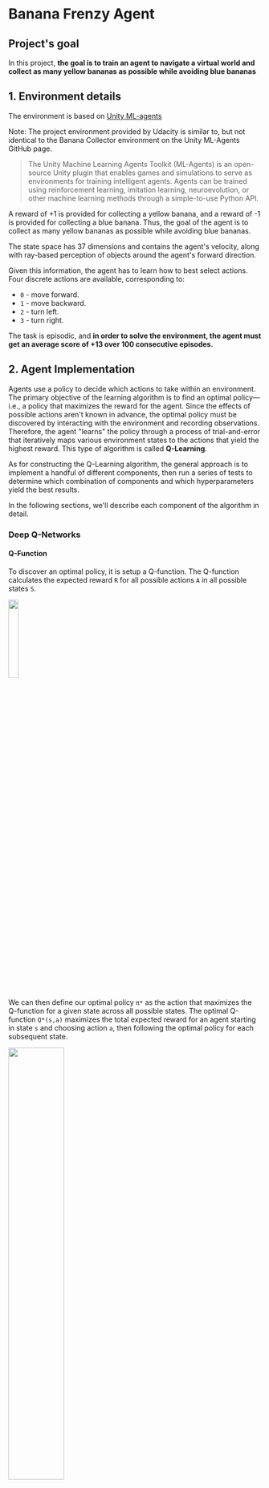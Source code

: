 # Banana Frenzy Agent

## Project's goal

In this project, **the goal is to train an agent to navigate a virtual world and collect as many yellow bananas as possible while avoiding blue bananas**


## 1. Environment details

The environment is based on [Unity ML-agents](https://github.com/Unity-Technologies/ml-agents)

Note: The project environment provided by Udacity is similar to, but not identical to the Banana Collector environment on the Unity ML-Agents GitHub page.

> The Unity Machine Learning Agents Toolkit (ML-Agents) is an open-source Unity plugin that enables games and simulations to serve as environments for training intelligent agents. Agents can be trained using reinforcement learning, imitation learning, neuroevolution, or other machine learning methods through a simple-to-use Python API.

A reward of +1 is provided for collecting a yellow banana, and a reward of -1 is provided for collecting a blue banana. Thus, the goal of the agent is to collect as many yellow bananas as possible while avoiding blue bananas.

The state space has 37 dimensions and contains the agent's velocity, along with ray-based perception of objects around the agent's forward direction.

Given this information, the agent has to learn how to best select actions. Four discrete actions are available, corresponding to:

- `0` - move forward.
- `1` - move backward.
- `2` - turn left.
- `3` - turn right.

The task is episodic, and **in order to solve the environment, the agent must get an average score of +13 over 100 consecutive episodes.**

## 2. Agent Implementation
Agents use a policy to decide which actions to take within an environment. The primary objective of the learning algorithm is to find an optimal policy&mdash;i.e., a policy that maximizes the reward for the agent. Since the effects of possible actions aren't known in advance, the optimal policy must be discovered by interacting with the environment and recording observations. Therefore, the agent "learns" the policy through a process of trial-and-error that iteratively maps various environment states to the actions that yield the highest reward. This type of algorithm is called **Q-Learning**.

As for constructing the Q-Learning algorithm, the general approach is to implement a handful of different components, then run a series of tests to determine which combination of components and which hyperparameters yield the best results.

In the following sections, we'll describe each component of the algorithm in detail.

### Deep Q-Networks

#### Q-Function
To discover an optimal policy, it is setup a Q-function. The Q-function calculates the expected reward `R` for all possible actions `A` in all possible states `S`.

<img src="assets/Q-function_dimension.png" width="20%"
align="top-centre" alt="" title="Q-function" />

We can then define our optimal policy `π*` as the action that maximizes the Q-function for a given state across all possible states. The optimal Q-function `Q*(s,a)` maximizes the total expected reward for an agent starting in state `s` and choosing action `a`, then following the optimal policy for each subsequent state.

<img src="assets/optimal-policy-equation.png" width="47%" align="top-left" alt="" title="Optimal Policy Equation" />

In order to discount returns at future time steps, the Q-function can be expanded to include the hyperparameter gamma `γ`.

<img src="assets/optimal-action-value-function_discountFactor.png" width="67%" align="top-left" alt="" title="Optimal Action Value Function" />

#### Epsilon-Greedy Algorithm
One challenge with the Q-function above is choosing which action to take while the agent is still learning the optimal policy. Should the agent choose an action based on the Q-values observed thus far? Or, should the agent try a new action in hopes of earning a higher reward? This is known as the **exploration vs. exploitation dilemma**.

To address this, it has been implemented an **𝛆-greedy algorithm**. This algorithm allows the agent to systematically manage the exploration vs. exploitation trade-off. The agent "explores" by picking a random action with some probability epsilon `𝛜`. However, the agent continues to "exploit" its knowledge of the environment by choosing actions based on the policy with probability (1-𝛜).

Furthermore, the value of epsilon is purposely decayed over time, so that the agent favors exploration during its initial interactions with the environment, but increasingly favors exploitation as it gains more experience. The starting and ending values for epsilon, and the rate at which it decays are three hyperparameters that are later tuned during experimentation.

You can find the 𝛆-greedy logic implemented as part of the `agent.act()` method [here](C:\Users\rovaa\github\DRL_p1_navigation_Udacity\agent.py#L65) in `agent.py` of the source code.

#### Deep Q-Network (DQN)
With Deep Q-Learning, a deep neural network is used to approximate the Q-function. Given a network `F`, finding an optimal policy is a matter of finding the best weights `w` such that `F(s,a,w) ≈ Q(s,a)`.

The neural network architecture used for this project can be found [here](C:\Users\rovaa\github\DRL_p1_navigation_Udacity\model.py#L5) in the `model.py` file of the source code. The network contains three fully connected layers with 64, 64, and 4 nodes respectively. Testing of bigger networks (more nodes) and deeper networks (more layers) did not produce better results.

As for the network inputs, rather than feeding-in sequential batches of experience tuples, I randomly sample from a history of experiences using an approach called Experience Replay.

##### Algorithm implementation

<img src="assets/DQN_algorithm.png" width="80%" align="top-left" alt="" title="Optimal Policy Equation" />

This algorithm screenshot is taken from the [Deep Reinforcement Learning Nanodegree course](https://www.udacity.com/course/deep-reinforcement-learning-nanodegree--nd893)

The implementation of the algorithm may be found in [here](model.py)

### Enhanced Variants of DQN algorithm

The following variants are intended to cover issues of the basic performance of DQN algorithm, trying to enhance that performance.

#### Double Deep Q-Network (DDQN)
One issue with Deep Q-Networks is they can overestimate Q-values (see [Thrun & Schwartz, 1993](https://www.ri.cmu.edu/pub_files/pub1/thrun_sebastian_1993_1/thrun_sebastian_1993_1.pdf)). The accuracy of the Q-values depends on which actions have been tried and which states have been explored. If the agent hasn't gathered enough experiences, the Q-function will end up selecting the maximum value from a noisy set of reward estimates. Early in the learning process, this can cause the algorithm to propagate incidentally high rewards that were obtained by chance (exploding Q-values). This could also result in fluctuating Q-values later in the process.

<img src="assets/overestimating-Q-values.png" width="35%" align="top-left" alt="" title="Overestimating Q-values" />


We can address this issue using Double Q-Learning, where one set of parameters `w` is used to select the best action, and another set of parameters `w'` is used to evaluate that action.  

<img src="assets/DDQN-slide.png" width="30%" align="top-left" alt="" title="DDQN" />

The DDQN implementation can be found [here](C:\Users\rovaa\github\DRL_p1_navigation_Udacity\agent.py#L97) in the `agent.py` file of the source code.


#### Dueling Agents
Dueling networks utilize two streams: one that estimates the state value function `V(s)`, and another that estimates the advantage for each action `A(s,a)`. These two values are then combined to obtain the desired Q-values.  

<img src="assets/dueling-networks-slide.png" width="60%" align="top-left" alt="" title="DDQN" />

The reasoning behind this approach is that state values don't change much across actions, so it makes sense to estimate them directly. However, we still want to measure the impact that individual actions have in each state, hence the need for the advantage function.

The dueling agents are implemented within the fully connected layers [here](C:\Users\rovaa\github\DRL_p1_navigation_Udacity\model.py#L36) in the `model.py` file of the source code.

##### &nbsp;

## 3. Adjusting the Hyperparameters
To experiment with how the Agent learns through distinct parameters, you can tune these variables:  

**1.** In the **Navigation.ipynb** file  

* **n_episodes**: Maximum number of training episodes
* **max_t**: Maximum number of timesteps per episode
* **eps_start**: Starting value of epsilon, for epsilon-greedy action selection
* **eps_end**: Minimum value of epsilon. (Eps-Greedy Ploicy)
* **eps_decay**: Multiplicative factor (per episode) for decreasing epsilon  
* **train_mode(bool)**: if 'True' set environment to training mode. (Instead of just execute trained weights)
* **ckt_path(string)**: It is the path where have to be saved the weights of the trained agent
* **episode_Stop(bool)**: if True, the simulation stops when target is reached.
* **save_weights(bool)**: if 'True' save weights of the trained model.


**2.** In the **dqn_agent.py** file

* **BUFFER_SIZE**: Replay buffer size
* **BATCH_SIZE**: Minibatch size
* **GAMMA**: Discount factor for expected rewards
* **TAU**: Multiplicative factor for updating the target network weights
* **LR**: Learning rate
* **UPDATE_EVERY**: How often to update the network

## 4. Results obtained

There have been carried out several tests to evaluate different performance

### DQN algorithm evaluation
First of all it has been tested the number of episodes in which the algorithm gets the 13 average scores in the last 100 episodes.

### DQN algorithm eps_Decay sensibility tests
It is 
